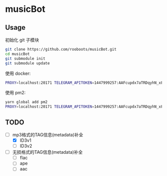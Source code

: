 # musicBot

## Usage

初始化 git 子模块
```bash
git clone https://github.com/rooboots/musicBot.git
cd musicBot
git submodule init
git submodule update
```

使用 docker:
```bash
PROXY=localhost:20171 TELEGRAM_APITOKEN=1447999257:AAFcupdx7aTRDqyhN_xFl8hDINPDThOyI2I docker-compose up -d
```

使用 pm2:
```bash
yarn global add pm2
PROXY=localhost:20171 TELEGRAM_APITOKEN=1447999257:AAFcupdx7aTRDqyhN_xFl8hDINPDThOyI2I pm2 start app.js --name musicbot
```

## TODO

- [ ] mp3格式的TAG信息(metadata)补全
   - [x] ID3v1
   - [ ] ID3v2
- [ ] 无损格式的TAG信息(metadata)补全
   - [ ] flac
   - [ ] ape
   - [ ] aac
